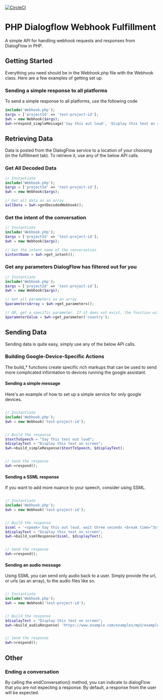 [![CircleCI](https://circleci.com/gh/mdkawsar-rachel/PHP-DialogFlow-Webhooks-Fulfillment-API.svg?style=shield)](https://circleci.com/gh/ryderdamen/PHP-DialogFlow-Webhooks-Fulfillment-API)
# PHP Dialogflow Webhook Fulfillment
A simple API for handling webhook requests and responses from DialogFlow in PHP.

## Getting Started

Everything you need should be in the Webhook.php file with the Webhook class. Here are a few examples of getting set up.


### Sending a simple response to all platforms
To send a simple response to all platforms, use the following code

`````php
include('Webhook.php');
$args = ['projectId' => 'test-project-id'];
$wh = new Webhook($args);
$wh->respond_simpleMessage('Say this out loud', 'Display this text on screen');

`````

## Retrieving Data
Data is posted from the DialogFlow service to a location of your choosing (in the fulfillment tab). To retrieve it, use any of the below API calls.

### Get All Decoded Data
`````php
// Instantiate
include('Webhook.php');
$args = ['projectId' => 'test-project-id'];
$wh = new Webhook($args);

// Get all data as an array
$allData = $wh->getDecodedWebhook();
`````

### Get the intent of the conversation
`````php
// Instantiate
include('Webhook.php');
$args = ['projectId' => 'test-project-id'];
$wh = new Webhook($args);

// Get the intent name of the conversation
$intentName = $wh->get_intent();
`````

### Get any parameters DialogFlow has filtered out for you
`````php
// Instantiate
include('Webhook.php');
$args = ['projectId' => 'test-project-id'];
$wh = new Webhook($args);

// Get all parameters as an array
$parametersArray = $wh->get_parameters();

// OR, get a specific parameter. If it does not exist, the function will return FALSE
$parameterValue = $wh->get_parameter('country');
`````


## Sending Data
Sending data is quite easy, simply use any of the below API calls.

### Building Google-Device-Specific Actions
The build_* functions create specific rich markups that can be used to send more complicated information to devices running the google assistant.

#### Sending a simple message
Here's an example of how to set up a simple service for only google devices.

`````php

// Instantiate
include('Webhook.php');
$wh = new Webhook('test-project-id');


// Build the response
$textToSpeech = "Say this text out loud";
$displayText = "Display this text on screen";
$wh->build_simpleResponse($textToSpeech, $displayText);


// Send the response
$wh->respond();

`````

#### Sending a SSML response
If you want to add more nuance to your speech, consider using SSML.

`````php

// Instantiate
include('Webhook.php');
$wh = new Webhook('test-project-id');


// Build the response
$ssml = '<speak> Say this out loud, wait three seconds <break time="3s"/> then continue speaking. </speak> ';
$displayText = "Display this text on screen";
$wh->build_ssmlResponse($ssml, $displayText);


// Send the response
$wh->respond();

`````

#### Sending an audio message
Using SSML you can send only audio back to a user. Simply provide the url, or urls (as an array), to the audio files like so.

`````php

// Instantiate
include('Webhook.php');
$wh = new Webhook('test-project-id');


// Build the response
$displayText = "Display this text on screen";
$wh->build_audioResponse( 'https://www.example.com/examples/mp3/example1.mp3', $displayText);


// Send the response
$wh->respond();

`````

## Other

### Ending a conversation
By calling the endConversation() method, you can indicate to dialogFlow that you are not expecting a response. By default, a response from the user will be expected.
